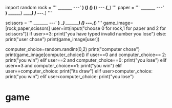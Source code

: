 import random
rock = '''
    _______
---'   ____)
      (_____)
      (_____)
      (____)
---.__(___)
'''
paper = '''
    _______
---'   ____)____
          ______)
          _______)
         _______)
---.__________)
'''

scissors = '''
    _______
---'   ____)____
          ______)
       __________)
      (____)
---.__(___)
'''
game_image=[rock,paper,scissors]
user=int(input("choose 0 for rock,1 for paper and 2 for scissors"))
if user>=3:
    print("you have typed invalid number you lose")
else:
  print("user chose")
  print(game_image[user])

  computer_choice=random.randint(0,2)
  print("computer chose")
  print(game_image[computer_choice])
  if user==0 and computer_choice== 2:
    print("you win")
  elif user==2 and computer_choice==0:
    print("you lose")
  elif user==3 and computer_choice==1:
    print("you win")
  elif user==computer_choice:
    print("its draw")
  elif user>computer_choice:
    print("you win")
  elif user<computer_choice:
    print("you lose")
# game
